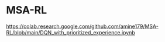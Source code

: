 # MSA-RL

https://colab.research.google.com/github.com/amine179/MSA-RL/blob/main/DQN_with_prioritized_experience.ipynb

